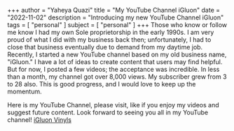 +++
author = "Yaheya Quazi"
title = "My YouTube Channel iGluon"
date = "2022-11-02"
description = "Introducing my new YouTube Channel iGluon"
tags = [
"personal"
]
subject = [
"personal"
]
+++
Those who know or follow me know I had my own Sole proprietorship in the early 1990s. I am very proud of what I did with my business back then; unfortunately, I had to close that business eventually due to demand from my daytime job. Recently, I started a new YouTube channel based on my old business name, "iGluon." I have a lot of ideas to create content that users may find helpful. But for now, I posted a few videos; the acceptance was incredible. In less than a month, my channel got over 8,000 views. My subscriber grew from 3 to 28 also. This is good progress, and I would love to keep up the momentum.

Here is my YouTube Channel, please visit, like if you enjoy my videos and suggest future content. Look forward to seeing you all in my YouTube channel! [iGluon Vinyls](https://www.youtube.com/@igluonvinyls)

